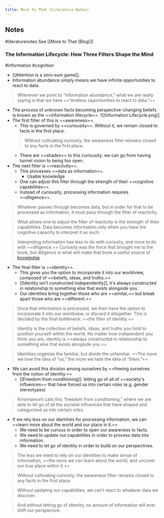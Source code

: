 ```yaml
---
title: More to That (Literature Notes)
---
```

## Notes
#literaturenotes 
See [[More to That (Blog)]]
### The Information Lifecycle: How Three Filters Shape the Mind
#information #cognition
- [[Attention is a zero-sum game]].
- Information abundance simply means we have infinite opportunities to react to data.
>Whenever we point to “information abundance,” what we are really saying is that we have ==“endless opportunities to react to data.”==
- The process of unknown facts becoming perspective-changing beliefs is known as the ==information lifecycle==.
![[Information Lifecycle.png]]
- The first filter of this is ==awareness==.
	- This is governed by ==curiousity==. Without it, we remain closed to facts in the first place.
	> Without cultivating curiosity, the awareness filter remains closed to any facts in the first place.
	- There are ==shades== to this curiousity; we can go from having tunnel vision to being too open.
- The next filter is ==reactivity==.
	- This processes ==data as information==. 
		- Usable knowledge
	- One can adjust this filter through the strength of their ==cognitive capabilities==.
	- Instead of curiousity, processing information requires ==diligence==. 

> Whatever passes through becomes data, but in order for that to be processed as information, it must pass through the filter of reactivity.


> What allows one to adjust the filter of reactivity is the strength of their capabilities. Data becomes information only when you have the cognitive capacity to interpret it as such.

>  Interpreting information has less to do with curiosity, and more to do with ==diligence.== Curiosity was the force that brought me to the book, but diligence is what will make that book a useful source of [knowledge](https://moretothat.com/framework-for-knowledge/).
- The final filter is ==identity==.
	- This gives you the option to incorporate it into our worldview, composed of ==beliefs, ideas, and truths.==
	- [[Identity isn't constructed independently]]; it's always constructed in relationship to something else that exists alongside you.
	- Our identities bring together those who are ==similar,== but break apart those who are ==different.==

> Once that information is processed, we then have the option to incorporate it into our worldview, or discard it altogether. This is decided by the final bottleneck: ==the filter of identity.==


> Identity is the collection of beliefs, ideas, and truths you hold to position yourself within the world. No matter how independent you think you are, identity is ==always constructed in relationship to something else that exists alongside you.==

> Identities organize the familiar, but divide the unfamiliar. ==The more we love the idea of “us,” the more we hate the idea of “them.”==
- We can avoid this division among ourselves by ==freeing ourselves from the notion of identity.==
	- [[Freedom from conditioning]]: letting go of all of ==society's influences== that have forced us into certain roles (e.g. gender stereotypes)

> Krishnamurti calls this “freedom from conditioning,” where we are able to let go of all the societal influences that have shaped and categorized us into certain roles.


- If we rely less on our identities for processing information, we can ==learn more about the world and our place in it.==
	- We need to be curious in order to open our awareness to facts.
	- We need to update our capabilities in order to process data into information.
	- We need to let go of identity in order to build on our perspectives.

> The less we need to rely on our identities to make sense of information, ==the more we can learn about the world, and uncover our true place within it.==


> Without cultivating curiosity, the awareness filter remains closed to any facts in the first place.


> Without updating our capabilities, we can’t react to whatever data we discover.

> And without letting go of identity, no amount of information will ever shift our perspective.
